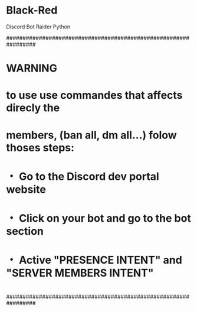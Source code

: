 # Black-Red
Discord Bot Raider Python

#################################################################
#                                                               #
#                       WARNING                                 #
#   to use use commandes that affects direcly the               #
#   members, (ban all, dm all...) folow thoses steps:           #
#     ・ Go to the Discord dev portal website                   #
#     ・ Click on your bot and go to the bot section            #
#     ・ Active "PRESENCE INTENT" and "SERVER MEMBERS INTENT"   #
#                                                               #
#################################################################
